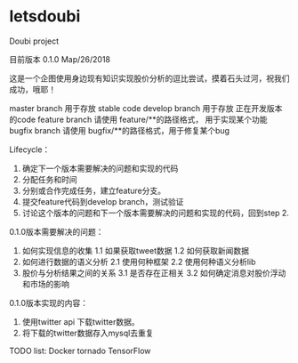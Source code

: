 # letsdoubi
Doubi project

目前版本 0.1.0
Map/26/2018

这是一个企图使用身边现有知识实现股价分析的逗比尝试，摸着石头过河，祝我们成功，哦耶！

master branch 用于存放 stable code
develop branch 用于存放 正在开发版本的code
feature branch 请使用 feature/**的路径格式， 用于实现某个功能
bugfix branch 请使用 bugfix/**的路径格式，用于修复某个bug

Lifecycle：
1. 确定下一个版本需要解决的问题和实现的代码
2. 分配任务和时间
3. 分别或合作完成任务，建立feature分支。
4. 提交feature代码到develop branch，测试验证
5. 讨论这个版本的问题和下一个版本需要解决的问题和实现的代码，回到step 2.

0.1.0版本需要解决的问题：
1. 如何实现信息的收集
	1.1 如果获取tweet数据
	1.2 如何获取新闻数据
2. 如何进行数据的语义分析
	2.1 使用何种框架
	2.2 使用何种语义分析lib
3. 股价与分析结果之间的关系
	3.1 是否存在正相关
	3.2 如何确定消息对股价浮动和市场的影响


0.1.0版本实现的内容：
1. 使用twitter api 下载twitter数据。
2. 将下载的twitter数据存入mysql去重复

TODO list:
Docker
tornado
TensorFlow
